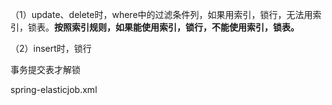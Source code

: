 

（1）update、delete时，where中的过滤条件列，如果用索引，锁行，无法用索引，锁表。**按照索引规则，如果能使用索引，锁行，不能使用索引，锁表。**

（2）insert时，锁行

事务提交表才解锁

spring-elasticjob.xml

